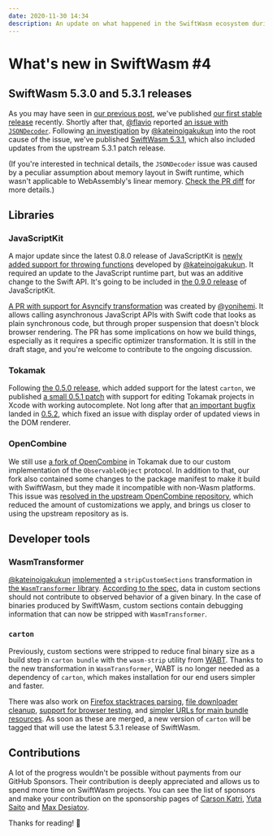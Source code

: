```yaml
---
date: 2020-11-30 14:34
description: An update on what happened in the SwiftWasm ecosystem during November 2020.
---
```

# What's new in SwiftWasm #4

## SwiftWasm 5.3.0 and 5.3.1 releases

As you may have seen in [our previous post](https://blog.swiftwasm.org/posts/5-3-released/), we've
published [our first stable
release](https://github.com/swiftwasm/swift/releases/tag/swift-wasm-5.3.0-RELEASE) recently. Shortly
after that, [@flavio](https://github.com/flavio) reported [an issue with `JSONDecoder`](https://github.com/swiftwasm/swift/issues/2223). Following [an
investigation](https://github.com/swiftwasm/swift/pull/2240) by
[@kateinoigakukun](https://github.com/kateinoigakukun) into the root cause of the issue, we've
published [SwiftWasm
5.3.1](https://github.com/swiftwasm/swift/releases/tag/swift-wasm-5.3.1-RELEASE), which also
included updates from the upstream 5.3.1 patch release.

(If you're interested in technical details, the `JSONDecoder` issue was caused by a peculiar
assumption about memory layout in Swift runtime, which wasn't applicable to WebAssembly's linear
memory. [Check the PR diff](https://github.com/swiftwasm/swift/pull/2240/files) for
more details.)

## Libraries

### JavaScriptKit

A major update since the latest 0.8.0 release of JavaScriptKit is [newly added support
for throwing functions](https://github.com/swiftwasm/JavaScriptKit/pull/102) developed
by [@kateinoigakukun](https://github.com/kateinoigakukun). It required an update
to the JavaScript runtime part, but was an additive change to the Swift API. It's going to be
included in [the 0.9.0 release](https://github.com/swiftwasm/JavaScriptKit/pull/109) of JavaScriptKit.

[A PR with support for Asyncify transformation](https://github.com/swiftwasm/JavaScriptKit/pull/107)
was created by [@yonihemi](https://github.com/yonihemi). It allows calling asynchronous JavaScript
APIs with Swift code that looks as plain synchronous code, but through proper suspension that
doesn't block browser rendering. The PR has some implications on how we build things, especially as
it requires a specific optimizer transformation. It is still in the draft stage, and you're welcome
to contribute to the ongoing discussion.

### Tokamak

Following [the 0.5.0 release](https://github.com/TokamakUI/Tokamak/releases/tag/0.5.0), which added
support for the latest `carton`, we published [a small 0.5.1
patch](https://github.com/TokamakUI/Tokamak/releases/tag/0.5.1) with support for editing Tokamak
projects in Xcode with working autocomplete. Not long after that [an important
bugfix](https://github.com/TokamakUI/Tokamak/pull/301) landed in
[0.5.2](https://github.com/TokamakUI/Tokamak/releases/tag/0.5.2), which fixed an issue with display
order of updated views in the DOM renderer.

### OpenCombine

We still use [a fork of OpenCombine](https://github.com/TokamakUI/OpenCombine) in Tokamak due to
our custom implementation of the `ObservableObject` protocol. In addition to that, our fork
also contained some changes to the package manifest to make it build with SwiftWasm, but they
made it incompatible with non-Wasm platforms. This issue was [resolved in the upstream OpenCombine
repository](https://github.com/OpenCombine/OpenCombine/pull/191), which reduced the amount of
customizations we apply, and brings us closer to using the upstream repository as is.

## Developer tools

### WasmTransformer

[@kateinoigakukun](https://github.com/kateinoigakukun)
[implemented](https://github.com/swiftwasm/WasmTransformer/commit/d79d945731e03a10cb2806cbafc0be0113a2b9bf)
a `stripCustomSections` transformation in [the `WasmTransformer`
library](https://github.com/swiftwasm/WasmTransformer). [According to the
spec](https://webassembly.github.io/spec/core/appendix/custom.html), data in custom sections should
not contribute to observed behavior of a given binary. In the case of binaries produced by
SwiftWasm, custom sections contain debugging information that can now be stripped with
`WasmTransformer`.

### `carton`

Previously, custom sections were stripped to reduce final binary size as a build step in `carton
bundle` with the `wasm-strip` utility from [WABT](https://github.com/webassembly/wabt). Thanks to
the new transformation in `WasmTransformer`, WABT is no longer needed as a dependency of `carton`,
which makes installation for our end users simpler and faster.

There was also work on [Firefox stacktraces parsing](https://github.com/swiftwasm/carton/pull/162),
[file downloader cleanup](https://github.com/swiftwasm/carton/pull/171), [support for browser
testing](https://github.com/swiftwasm/carton/pull/173), and [simpler URLs for main bundle
resources](https://github.com/swiftwasm/carton/pull/176). As soon as these are merged, a new version
of `carton` will be tagged that will use the latest 5.3.1 release of SwiftWasm.

## Contributions

A lot of the progress wouldn't be possible without payments from our GitHub Sponsors. Their
contribution is deeply appreciated and allows us to spend more time on SwiftWasm projects. You can
see the list of sponsors and make your contribution on the sponsorship pages of [Carson
Katri](https://github.com/sponsors/carson-katri), [Yuta
Saito](https://github.com/sponsors/kateinoigakukun) and [Max
Desiatov](https://github.com/sponsors/MaxDesiatov).

Thanks for reading! 👋

